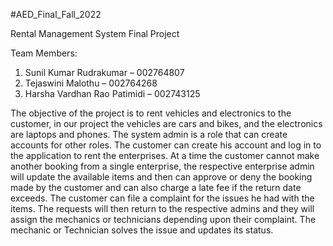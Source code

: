 #AED_Final_Fall_2022

 

Rental Management System
Final Project

 

Team Members:
1.    Sunil Kumar Rudrakumar – 002764807
2.    Tejaswini Malothu – 002764268
3.    Harsha Vardhan Rao Patimidi – 002743125

 

The objective of the project is to rent vehicles and electronics to the customer, in our project the vehicles are cars and bikes, and the electronics are laptops and phones.
The system admin is a role that can create accounts for other roles. The customer can create his account and log in to the application to rent the enterprises. At a time the customer cannot make another booking from a single enterprise, the respective enterprise admin will update the available items and then can approve or deny the booking made by the customer and can also charge a late fee if the return date exceeds. The customer can file a complaint for the issues he had with the items. The requests will then return to the respective admins and they will assign the mechanics or technicians depending upon their complaint. The mechanic or Technician solves the issue and updates its status.